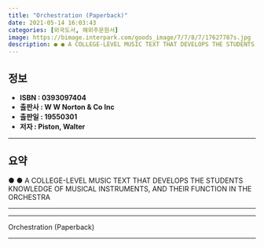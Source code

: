```yaml
---
title: "Orchestration (Paperback)"
date: 2021-05-14 16:03:43
categories: [외국도서, 해외주문원서]
image: https://bimage.interpark.com/goods_image/7/7/8/7/17627787s.jpg
description: ● ● A COLLEGE-LEVEL MUSIC TEXT THAT DEVELOPS THE STUDENTS KNOWLEDGE OF MUSICAL INSTRUMENTS, AND THEIR FUNCTION IN THE ORCHESTRA
---
```


## **정보**

- **ISBN : 0393097404**
- **출판사 : W W Norton & Co Inc**
- **출판일 : 19550301**
- **저자 : Piston, Walter**

------



## **요약**

●  ●  A COLLEGE-LEVEL MUSIC TEXT THAT DEVELOPS THE STUDENTS KNOWLEDGE OF MUSICAL INSTRUMENTS, AND THEIR FUNCTION IN THE ORCHESTRA

------



------


Orchestration (Paperback) 

------


